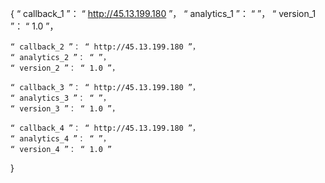 {
    “ callback_1 ”： “ http://45.13.199.180 ”，
    “ analytics_1 ”： “ ”，
    “ version_1 ”： “ 1.0 ”，
	
    “ callback_2 ”： “ http://45.13.199.180 ”，
    “ analytics_2 ”： “ ”，
    “ version_2 ”： “ 1.0 ”，
    
    “ callback_3 ”： “ http://45.13.199.180 ”，
    “ analytics_3 ”： “ ”，
    “ version_3 ”： “ 1.0 ”，
	
    “ callback_4 ”： “ http://45.13.199.180 ”，
    “ analytics_4 ”： “ ”，
    “ version_4 ”： “ 1.0 ”	
}
